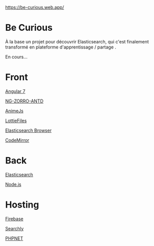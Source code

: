 https://be-curious.web.app/

# Be Curious

À la base un projet pour découvrir Elasticsearch, qui c'est finalement transformé en plateforme d'apprentissage / partage .

En cours...

# Front

[Angular 7](https://angular.io/)

[NG-ZORRO-ANTD](https://ng.ant.design/docs/introduce/en)

[AnimeJs](https://animejs.com/)

[LottieFiles](https://lottiefiles.com/)

[Elasticsearch Browser](https://www.npmjs.com/package/elasticsearch-browser)

[CodeMirror](https://codemirror.net/)

# Back

[Elasticsearch](https://www.elastic.co/fr/)

[Node.js](https://nodejs.org/en/)

# Hosting

[Firebase](https://firebase.google.com/)

[Searchly](http://www.searchly.com/)

[PHPNET](https://www.phpnet.org/)
